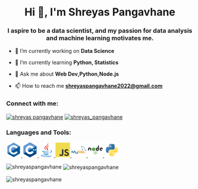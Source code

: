 <h1 align="center">Hi 👋, I'm Shreyas Pangavhane</h1>
<h3 align="center">I aspire to be a data scientist, and my passion for data analysis and machine learning motivates me.</h3>

- 🔭 I’m currently working on **Data Science**

- 🌱 I’m currently learning **Python, Statistics**

- 💬 Ask me about **Web Dev,Python,Node.js**

- 📫 How to reach me **shreyaspangavhane2022@gmail.com**

<h3 align="left">Connect with me:</h3>
<p align="left">
<a href="https://linkedin.com/in/shreyas pangavhane" target="blank"><img align="center" src="https://raw.githubusercontent.com/rahuldkjain/github-profile-readme-generator/master/src/images/icons/Social/linked-in-alt.svg" alt="shreyas pangavhane" height="30" width="40" /></a>
<a href="https://instagram.com/shreyas_pangavhane" target="blank"><img align="center" src="https://raw.githubusercontent.com/rahuldkjain/github-profile-readme-generator/master/src/images/icons/Social/instagram.svg" alt="shreyas_pangavhane" height="30" width="40" /></a>
</p>

<h3 align="left">Languages and Tools:</h3>
<p align="left"> <a href="https://www.cprogramming.com/" target="_blank" rel="noreferrer"> <img src="https://raw.githubusercontent.com/devicons/devicon/master/icons/c/c-original.svg" alt="c" width="40" height="40"/> </a> <a href="https://www.w3schools.com/cpp/" target="_blank" rel="noreferrer"> <img src="https://raw.githubusercontent.com/devicons/devicon/master/icons/cplusplus/cplusplus-original.svg" alt="cplusplus" width="40" height="40"/> </a> <a href="https://www.java.com" target="_blank" rel="noreferrer"> <img src="https://raw.githubusercontent.com/devicons/devicon/master/icons/java/java-original.svg" alt="java" width="40" height="40"/> </a> <a href="https://developer.mozilla.org/en-US/docs/Web/JavaScript" target="_blank" rel="noreferrer"> <img src="https://raw.githubusercontent.com/devicons/devicon/master/icons/javascript/javascript-original.svg" alt="javascript" width="40" height="40"/> </a> <a href="https://www.mysql.com/" target="_blank" rel="noreferrer"> <img src="https://raw.githubusercontent.com/devicons/devicon/master/icons/mysql/mysql-original-wordmark.svg" alt="mysql" width="40" height="40"/> </a> <a href="https://nodejs.org" target="_blank" rel="noreferrer"> <img src="https://raw.githubusercontent.com/devicons/devicon/master/icons/nodejs/nodejs-original-wordmark.svg" alt="nodejs" width="40" height="40"/> </a> <a href="https://www.python.org" target="_blank" rel="noreferrer"> <img src="https://raw.githubusercontent.com/devicons/devicon/master/icons/python/python-original.svg" alt="python" width="40" height="40"/> </a> </p>

<p><img align="left" src="https://github-readme-stats.vercel.app/api/top-langs?username=shreyaspangavhane&show_icons=true&locale=en&layout=compact" alt="shreyaspangavhane" /></p>

<p>&nbsp;<img align="center" src="https://github-readme-stats.vercel.app/api?username=shreyaspangavhane&show_icons=true&locale=en" alt="shreyaspangavhane" /></p>

<p><img align="center" src="https://github-readme-streak-stats.herokuapp.com/?user=shreyaspangavhane&" alt="shreyaspangavhane" /></p>
